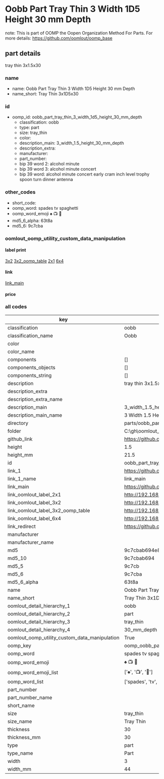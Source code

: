 # Oobb Part Tray Thin 3 Width 1D5 Height 30 mm Depth  

note: This is part of OOMP the Oopen Organization Method For Parts. For more details: https://github.com/oomlout/oomp_base

##  part details
  



tray thin 3x1.5x30



### name
* name: Oobb Part Tray Thin 3 Width 1D5 Height 30 mm Depth
* name_short: Tray Thin 3x1D5x30 
### id
* oomp_id: oobb_part_tray_thin_3_width_1d5_height_30_mm_depth
  * classification: oobb
  * type: part
  * size: tray_thin
  * color: 
  * description_main: 3_width_1.5_height_30_mm_depth
  * description_extra: 
  * manufacturer: 
  * part_number: 
  * bip 39 word 2: alcohol minute
  * bip 39 word 3: alcohol minute concert
  * bip 39 word: alcohol minute concert early cram inch level trophy spoon turn dinner antenna

### other_codes
* short_code: 
* oomp_word: spades tv spaghetti
* oomp_word_emoji :spades: :tv: :spaghetti:
* md5_6_alpha: 63t8a
* md5_6: 9c7cba






### oomlout_oomp_utility_custom_data_manipulation
#### label print
[3x2](http://192.168.1.245:1112/?label=oomp%2063t8a)
[3x2_oomp_table](http://192.168.1.108:1112/?label=oomp%2063t8a)
[2x1](http://192.168.1.242:1112/?label=oomp%2063t8a)
[6x4](http://192.168.1.55:1112/?label=oomp%2063t8a)    

#### link

[link_main](https://github.com/oomlout/oomlout_oobb_version_4_generated_parts/tree/main/navigation_oomp/oobb/part/tray_thin/3_width_1.5_height_30_mm_depth/part)                              

#### price







### all codes 
| key | value |  
| --- | --- |  
| classification | oobb |  
| classification_name | Oobb |  
| color |  |  
| color_name |  |  
| components | [] |  
| components_objects | [] |  
| components_string | [] |  
| description | tray thin 3x1.5x30 |  
| description_extra |  |  
| description_extra_name |  |  
| description_main | 3_width_1.5_height_30_mm_depth |  
| description_main_name | 3 Width 1.5 Height 30 mm Depth |  
| directory | parts/oobb_part_tray_thin_3_width_1d5_height_30_mm_depth |  
| folder | C:\gh\oomlout_oobb_version_4_generated_parts\parts\oobb_part_tray_thin_3_width_1d5_height_30_mm_depth |  
| github_link | https://github.com/oomlout/oomlout_oomp_part_src/tree/main/parts/oobb_part_tray_thin_3_width_1d5_height_30_mm_depth |  
| height | 1.5 |  
| height_mm | 21.5 |  
| id | oobb_part_tray_thin_3_width_1d5_height_30_mm_depth |  
| link_1 | https://github.com/oomlout/oomlout_oobb_version_4_generated_parts/tree/main/navigation_oomp/oobb/part/tray_thin/3_width_1.5_height_30_mm_depth/part |  
| link_1_name | link_main |  
| link_main | https://github.com/oomlout/oomlout_oobb_version_4_generated_parts/tree/main/navigation_oomp/oobb/part/tray_thin/3_width_1.5_height_30_mm_depth/part |  
| link_oomlout_label_2x1 | http://192.168.1.242:1112/?label=oomp%2063t8a |  
| link_oomlout_label_3x2 | http://192.168.1.245:1112/?label=oomp%2063t8a |  
| link_oomlout_label_3x2_oomp_table | http://192.168.1.108:1112/?label=oomp%2063t8a |  
| link_oomlout_label_6x4 | http://192.168.1.55:1112/?label=oomp%2063t8a |  
| link_redirect | https://github.com/oomlout/oomlout_oobb_version_4_generated_parts/tree/main/parts/oobb_tray_thin_03_1d5_30 |  
| manufacturer |  |  
| manufacturer_name |  |  
| md5 | 9c7cbab694e8f015c91914525d635030 |  
| md5_10 | 9c7cbab694 |  
| md5_5 | 9c7cb |  
| md5_6 | 9c7cba |  
| md5_6_alpha | 63t8a |  
| name | Oobb Part Tray Thin 3 Width 1D5 Height 30 mm Depth |  
| name_short | Tray Thin 3x1D5x30  |  
| oomlout_detail_hierarchy_1 | oobb |  
| oomlout_detail_hierarchy_2 | part |  
| oomlout_detail_hierarchy_3 | tray_thin |  
| oomlout_detail_hierarchy_4 | 30_mm_depth |  
| oomlout_oomp_utility_custom_data_manipulation | True |  
| oomp_key | oomp_oobb_part_tray_thin_3_width_1d5_height_30_mm_depth |  
| oomp_word | spades tv spaghetti |  
| oomp_word_emoji | :spades: :tv: :spaghetti: |  
| oomp_word_emoji_list | [':spades:', ':tv:', ':spaghetti:'] |  
| oomp_word_list | ['spades', 'tv', 'spaghetti'] |  
| part_number |  |  
| part_number_name |  |  
| short_name |  |  
| size | tray_thin |  
| size_name | Tray Thin |  
| thickness | 30 |  
| thickness_mm | 30 |  
| type | part |  
| type_name | Part |  
| width | 3 |  
| width_mm | 44 |  
